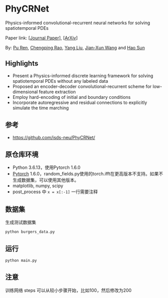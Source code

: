 # PhyCRNet

Physics-informed convolutional-recurrent neural networks for solving spatiotemporal PDEs

Paper link: [[Journal Paper](https://www.sciencedirect.com/science/article/pii/S0045782521006514)], [[ArXiv](https://arxiv.org/pdf/2106.14103.pdf)]

By: [Pu Ren](https://scholar.google.com/citations?user=7FxlSHEAAAAJ&hl=en), [Chengping Rao](https://github.com/Raocp), [Yang Liu](https://coe.northeastern.edu/people/liu-yang/), [Jian-Xun Wang](http://sites.nd.edu/jianxun-wang/) and [Hao Sun](https://web.mit.edu/haosun/www/#/home)

## Highlights

- Present a Physics-informed discrete learning framework for solving spatiotemporal PDEs without any labeled data
- Proposed an encoder-decoder convolutional-recurrent scheme for low-dimensional feature extraction
- Employ hard-encoding of initial and boundary conditions
- Incorporate autoregressive and residual connections to explicitly simulate the time marching

## 参考

- <https://github.com/isds-neu/PhyCRNet/>

## 原仓库环境

- Python 3.6.13，使用Pytorch 1.6.0
- [Pytorch](https://pytorch.org/) 1.6.0，random_fields.py使用的torch.ifft在更高版本不支持。如果不生成数据集，可以使用其他版本。
- matplotlib, numpy, scipy
- post_process 中 `x = x[:-1]` 一行需要注释

## 数据集

生成测试数据集

``` shell
python burgers_data.py
```

## 运行

``` shell
python main.py
```

## 注意

训练网络 steps 可以从较小步骤开始，比如100，然后修改为200
